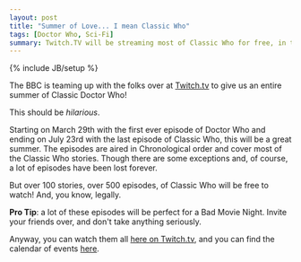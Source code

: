 ```yaml
---
layout: post
title: "Summer of Love... I mean Classic Who"
tags: [Doctor Who, Sci-Fi]
summary: Twitch.TV will be streaming most of Classic Who for free, in the Summer of 2018
---
```

{% include JB/setup %}

The BBC is teaming up with the folks over at [Twitch.tv](https://www.twitch.tv/twitchpresents) to give us an entire summer of Classic Doctor Who!

This should be *hilarious*.

Starting on March 29th with the first ever episode of Doctor Who and ending on July 23rd with the last episode of Classic Who, this will be a great summer. The episodes are aired in Chronological order and cover most of the Classic Who stories. Though there are some exceptions and, of course, a lot of episodes have been lost forever.

But over 100 stories, over 500 episodes, of Classic Who will be free to watch! And, you know, legally.

**Pro Tip**: a lot of these episodes will be perfect for a Bad Movie Night. Invite your friends over, and don't take anything seriously.

Anyway, you can watch them all [here on Twitch.tv](https://www.twitch.tv/twitchpresents), and you can find the calendar of events [here](https://www.doctorwho.tv/watch/twitch/#US).
